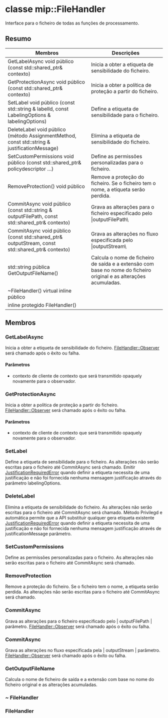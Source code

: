 # <a name="class-mipfilehandler"></a>classe mip::FileHandler 
Interface para o ficheiro de todas as funções de processamento.
  
## <a name="summary"></a>Resumo
 Membros                        | Descrições                                
--------------------------------|---------------------------------------------
GetLabelAsync void público (const std::shared_ptr<void>& contexto)  |  Inicia a obter a etiqueta de sensibilidade do ficheiro.
GetProtectionAsync void público (const std::shared_ptr<void>& contexto)  |  Inicia a obter a política de proteção a partir do ficheiro.
SetLabel void público (const std::string & labelId, const LabelingOptions & labelingOptions)  |  Define a etiqueta de sensibilidade para o ficheiro.
DeleteLabel void público (método AssignmentMethod, const std::string & justificationMessage)  |  Elimina a etiqueta de sensibilidade do ficheiro.
SetCustomPermissions void público (const std::shared_ptr<PolicyDescriptor>& policydescriptor …)  |  Define as permissões personalizadas para o ficheiro.
RemoveProtection() void público  |  Remove a proteção do ficheiro. Se o ficheiro tem o nome, a etiqueta serão perdida.
CommitAsync void público (const std::string & outputFilePath, const std::shared_ptr<void>& contexto) | Grava as alterações para o ficheiro especificado pelo \|outputFilePath\ |  parâmetro.
CommitAsync void público (const std::shared_ptr<Stream>& outputStream, const std::shared_ptr<void>& contexto) | Grava as alterações no fluxo especificada pelo \|outputStream\ |  parâmetro.
std::string pública GetOutputFileName()  |  Calcula o nome de ficheiro de saída e a extensão com base no nome do ficheiro original e as alterações acumuladas.
~FileHandler() virtual inline público  |  
inline protegido FileHandler()  |  
  
## <a name="members"></a>Membros
  
### <a name="getlabelasync"></a>GetLabelAsync
Inicia a obter a etiqueta de sensibilidade do ficheiro.
[FileHandler::Observer](#classmip_1_1_file_handler_1_1_observer) será chamado após o êxito ou falha.
  
#### <a name="parameters"></a>Parâmetros
* contexto de cliente de contexto que será transmitido opaquely novamente para o observador.
  
### <a name="getprotectionasync"></a>GetProtectionAsync
Inicia a obter a política de proteção a partir do ficheiro.
[FileHandler::Observer](#classmip_1_1_file_handler_1_1_observer) será chamado após o êxito ou falha.
  
#### <a name="parameters"></a>Parâmetros
* contexto de cliente de contexto que será transmitido opaquely novamente para o observador.
  
### <a name="setlabel"></a>SetLabel
Define a etiqueta de sensibilidade para o ficheiro.
As alterações não serão escritas para o ficheiro até CommitAsync será chamado.
Emitir [JustificationRequiredError](#classmip_1_1_justification_required_error) quando definir a etiqueta necessita de uma justificação e não foi fornecida nenhuma mensagem justificação através do parâmetro labelingOptions.
  
### <a name="deletelabel"></a>DeleteLabel
Elimina a etiqueta de sensibilidade do ficheiro.
As alterações não serão escritas para o ficheiro até CommitAsync será chamado. Método Privilegd e automática permite que a API substituir qualquer gera etiqueta existente [JustificationRequiredError](#classmip_1_1_justification_required_error) quando definir a etiqueta necessita de uma justificação e não foi fornecida nenhuma mensagem justificação através de justificationMessage parâmetro.
  
### <a name="setcustompermissions"></a>SetCustomPermissions
Define as permissões personalizadas para o ficheiro.
As alterações não serão escritas para o ficheiro até CommitAsync será chamado.
  
### <a name="removeprotection"></a>RemoveProtection
Remove a proteção do ficheiro. Se o ficheiro tem o nome, a etiqueta serão perdida.
As alterações não serão escritas para o ficheiro até CommitAsync será chamado.
  
### <a name="commitasync"></a>CommitAsync
Grava as alterações para o ficheiro especificado pelo | outputFilePath | parâmetro.
[FileHandler::Observer](#classmip_1_1_file_handler_1_1_observer) será chamado após o êxito ou falha.
  
### <a name="commitasync"></a>CommitAsync
Grava as alterações no fluxo especificada pela | outputStream | parâmetro.
[FileHandler::Observer](#classmip_1_1_file_handler_1_1_observer) será chamado após o êxito ou falha.
  
### <a name="getoutputfilename"></a>GetOutputFileName
Calcula o nome de ficheiro de saída e a extensão com base no nome do ficheiro original e as alterações acumuladas.
  
### <a name="filehandler"></a>~ FileHandler
  
### <a name="filehandler"></a>FileHandler